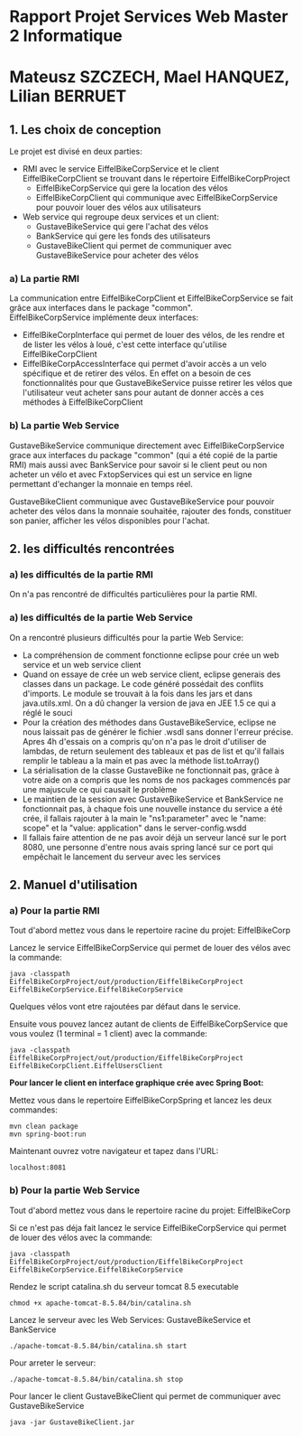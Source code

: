 # Rapport Projet Services Web Master 2 Informatique
# Mateusz SZCZECH, Mael HANQUEZ, Lilian BERRUET

## 1. Les choix de conception

Le projet est divisé en deux parties:
- RMI avec le service EiffelBikeCorpService et le client EiffelBikeCorpClient se trouvant dans le répertoire EiffelBikeCorpProject
    - EiffelBikeCorpService qui gere la location des vélos
    - EiffelBikeCorpClient qui communique avec EiffelBikeCorpService pour pouvoir louer des vélos aux utilisateurs
- Web service qui regroupe deux services et un client:
    - GustaveBikeService qui gere l'achat des vélos
    - BankService qui gere les fonds des utilisateurs
    - GustaveBikeClient qui permet de communiquer avec GustaveBikeService pour acheter des vélos

### a) La partie RMI

La communication entre EiffelBikeCorpClient et EiffelBikeCorpService se fait grâce aux interfaces dans le package "common". <br>
EiffelBikeCorpService implémente deux interfaces:

- EiffelBikeCorpInterface qui permet de louer des vélos, de les rendre et de lister les vélos à loué, c'est cette interface qu'utilise EiffelBikeCorpClient
- EiffelBikeCorpAccessInterface qui permet d'avoir accès a un velo spécifique et de retirer des vélos. En effet on a besoin de ces fonctionnalités pour que GustaveBikeService puisse retirer les vélos que l'utilisateur veut acheter sans pour autant de donner accès a ces méthodes à EiffelBikeCorpClient

### b) La partie Web Service

GustaveBikeService communique directement avec EiffelBikeCorpService grace aux interfaces du package "common" (qui a été copié de la partie RMI) mais aussi avec BankService pour savoir si le client peut ou non acheter un vélo et avec FxtopServices qui est un service en ligne permettant d'echanger la monnaie en temps réel.

GustaveBikeClient communique avec GustaveBikeService pour pouvoir acheter des vélos dans la monnaie souhaitée, rajouter des fonds, constituer son panier, afficher les vélos disponibles pour l'achat.


## 2. les difficultés rencontrées

### a) les difficultés de la partie RMI

On n'a pas rencontré de difficultés particulières pour la partie RMI.

### a) les difficultés de la partie Web Service

On a rencontré plusieurs difficultés pour la partie Web Service:

- La compréhension de comment fonctionne eclipse pour crée un web service et un web service client
- Quand on essaye de crée un web service client, eclipse generais des classes dans un package. Le code généré possédait des conflits d'imports. Le module se trouvait à la fois dans les jars et dans java.utils.xml. On a dû changer la version de java en JEE 1.5 ce qui a réglé le souci
- Pour la création des méthodes dans GustaveBikeService, eclipse ne nous laissait pas de générer le fichier .wsdl sans donner l'erreur précise. Apres 4h d'essais on a compris qu'on n'a pas le droit d'utiliser de lambdas, de return seulement des tableaux et pas de list et qu'il fallais remplir le tableau a la main et pas avec la méthode list.toArray()
- La sérialisation de la classe GustaveBike ne fonctionnait pas, grâce à votre aide on a compris que les noms de nos packages commencés par une majuscule ce qui causait le problème
- Le maintien de la session avec GustaveBikeService et BankService ne fonctionnait pas, à chaque fois une nouvelle instance du service a été crée, il fallais rajouter à la main le "ns1:parameter" avec le "name: scope" et la "value: application" dans le server-config.wsdd
- Il fallais faire attention de ne pas avoir déjà un serveur lancé sur le port 8080, une personne d'entre nous avais spring lancé sur ce port qui empêchait le lancement du serveur avec les services

## 2. Manuel d'utilisation

### a) Pour la partie RMI

Tout d'abord mettez vous dans le repertoire racine du projet: EiffelBikeCorp

Lancez le service EiffelBikeCorpService qui permet de louer des vélos avec la commande:

```
java -classpath EiffelBikeCorpProject/out/production/EiffelBikeCorpProject
EiffelBikeCorpService.EiffelBikeCorpService
```

Quelques vélos vont etre rajoutées par défaut dans le service.

Ensuite vous pouvez lancez autant de clients de EiffelBikeCorpService que vous voulez (1 terminal = 1 client) avec la commande:

```
java -classpath EiffelBikeCorpProject/out/production/EiffelBikeCorpProject EiffelBikeCorpClient.EiffelUsersClient
```

**Pour lancer le client en interface graphique crée avec Spring Boot:**

Mettez vous dans le repertoire EiffelBikeCorpSpring et lancez les deux commandes:
```
mvn clean package
mvn spring-boot:run
```

Maintenant ouvrez votre navigateur et tapez dans l'URL:

```
localhost:8081
```

### b) Pour la partie Web Service

Tout d'abord mettez vous dans le repertoire racine du projet: EiffelBikeCorp

Si ce n'est pas déja fait lancez le service EiffelBikeCorpService qui permet de louer des vélos avec la commande:

```
java -classpath EiffelBikeCorpProject/out/production/EiffelBikeCorpProject EiffelBikeCorpService.EiffelBikeCorpService
```

Rendez le script catalina.sh du serveur tomcat 8.5 executable

```
chmod +x apache-tomcat-8.5.84/bin/catalina.sh
```

Lancez le serveur avec les Web Services: GustaveBikeService et BankService

```
./apache-tomcat-8.5.84/bin/catalina.sh start
```

Pour arreter le serveur:

```
./apache-tomcat-8.5.84/bin/catalina.sh stop
```

Pour lancer le client GustaveBikeClient qui permet de communiquer avec GustaveBikeService

```
java -jar GustaveBikeClient.jar
```



